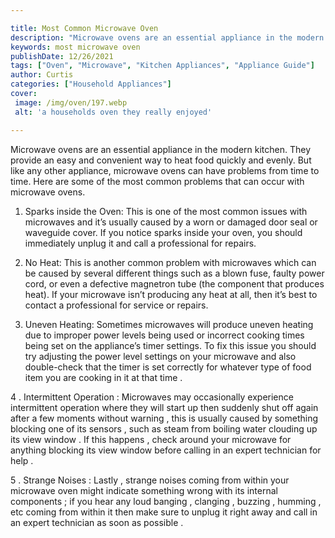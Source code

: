 ```yaml
---

title: Most Common Microwave Oven
description: "Microwave ovens are an essential appliance in the modern kitchen. They provide an easy and convenient way to heat food quickly and...keep going and find out"
keywords: most microwave oven
publishDate: 12/26/2021
tags: ["Oven", "Microwave", "Kitchen Appliances", "Appliance Guide"]
author: Curtis
categories: ["Household Appliances"]
cover: 
 image: /img/oven/197.webp
 alt: 'a households oven they really enjoyed'

---
```


Microwave ovens are an essential appliance in the modern kitchen. They provide an easy and convenient way to heat food quickly and evenly. But like any other appliance, microwave ovens can have problems from time to time. Here are some of the most common problems that can occur with microwave ovens. 

1. Sparks inside the Oven: This is one of the most common issues with microwaves and it’s usually caused by a worn or damaged door seal or waveguide cover. If you notice sparks inside your oven, you should immediately unplug it and call a professional for repairs. 

2. No Heat: This is another common problem with microwaves which can be caused by several different things such as a blown fuse, faulty power cord, or even a defective magnetron tube (the component that produces heat). If your microwave isn’t producing any heat at all, then it’s best to contact a professional for service or repairs. 

3. Uneven Heating: Sometimes microwaves will produce uneven heating due to improper power levels being used or incorrect cooking times being set on the appliance’s timer settings. To fix this issue you should try adjusting the power level settings on your microwave and also double-check that the timer is set correctly for whatever type of food item you are cooking in it at that time . 

4 . Intermittent Operation : Microwaves may occasionally experience intermittent operation where they will start up then suddenly shut off again after a few moments without warning , this is usually caused by something blocking one of its sensors , such as steam from boiling water clouding up its view window . If this happens , check around your microwave for anything blocking its view window before calling in an expert technician for help . 

5 . Strange Noises : Lastly , strange noises coming from within your microwave oven might indicate something wrong with its internal components ; if you hear any loud banging , clanging , buzzing , humming , etc coming from within it then make sure to unplug it right away and call in an expert technician as soon as possible .
